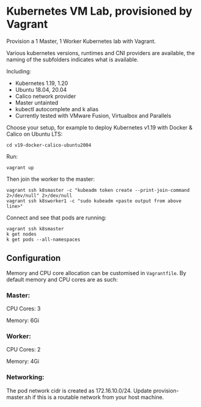 # Kubernetes VM Lab, provisioned by Vagrant

Provision a 1 Master, 1 Worker Kubernetes lab with Vagrant.

Various kubernetes versions, runtimes and CNI providers are available, the naming of the subfolders indicates what is available.

Including:

- Kubernetes 1.19, 1.20
- Ubuntu 18.04, 20.04
- Calico network provider
- Master untainted
- kubectl autocomplete and k alias
- Currently tested with VMware Fusion, Virtualbox and Parallels

Choose your setup, for example to deploy Kubernetes v1.19 with Docker & Calico on Ubuntu LTS:

```
cd v19-docker-calico-ubuntu2004
```

Run:

```
vagrant up
```

Then join the worker to the master:

```
vagrant ssh k8smaster -c "kubeadm token create --print-join-command 2>/dev/null" 2>/dev/null
vagrant ssh k8sworker1 -c "sudo kubeadm <paste output from above line>"
```

Connect and see that pods are running:

```
vagrant ssh k8smaster
k get nodes
k get pods --all-namespaces
```

## Configuration

Memory and CPU core allocation can be customised in  `Vagrantfile`.
By default memory and CPU cores are as such:

### Master:

CPU Cores: 3

Memory: 6Gi

### Worker:

CPU Cores: 2

Memory: 4Gi
 

### Networking:

The pod network cidr is created as 172.16.10.0/24. Update provision-master.sh 
if this is a routable network from your host machine.

[parallels-bug]: https://github.com/Parallels/vagrant-parallels/issues/357

